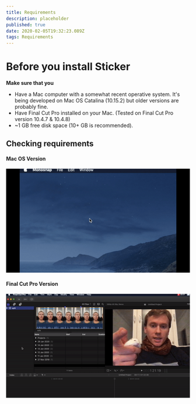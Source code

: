 ```yaml
---
title: Requirements
description: placeholder
published: true
date: 2020-02-05T19:32:23.089Z
tags: Requirements
---
```


# Before you install Sticker

**Make sure that you**
- Have a Mac computer with a somewhat recent operative system. It's being developed on Mac OS Catalina (10.15.2) but older versions are probably fine.
- Have Final Cut Pro installed on your Mac. (Tested on Final Cut Pro version 10.4.7 & 10.4.8)
- ~1 GB free disk space (10+ GB is recommended).


## Checking requirements

#### Mac OS Version
![macos_version.gif](/macos_version.gif)

#### Final Cut Pro Version
![finalcut_version.gif](/finalcut_version.gif)